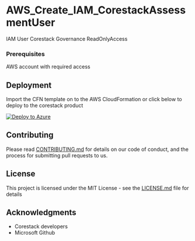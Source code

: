 
# AWS_Create_IAM_CorestackAssessmentUser

IAM User Corestack Governance ReadOnlyAccess

### Prerequisites

AWS account with required access

## Deployment

Import the CFN template on to the AWS CloudFormation or click below to deploy to the corestack product 

[![Deploy to Azure](https://docs.corestack.io/wp-content/uploads/2019/09/deploy-to-corestack.svg)](http://discover.corestack.io/heatstack/templates?repositories=github&external_redirect=true&name=AWS_Create_IAM_CorestackAssessmentUser&url=https://raw.githubusercontent.com/corestacklabs/Templates/sandbox/cfn/AWS_Create_IAM_CorestackAssessmentUser/AWS_Create_IAM_CorestackAssessmentUser.json&engine=cfn&type[0]=Cloud&classification[0]=Provisioning&services[0]=AWS&scope=tenant#/mytemplates)

## Contributing

Please read [CONTRIBUTING.md](https://gist.github.com/karthick-kk/30e4fd3f279492b4f040d5cd569d21d0) for details on our code of conduct, and the process for submitting pull requests to us.

## License

This project is licensed under the MIT License - see the [LICENSE.md](LICENSE.md) file for details

## Acknowledgments

* Corestack developers
* Microsoft Github

